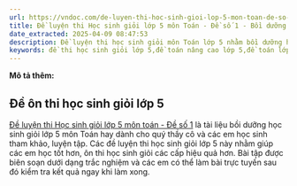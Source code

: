 ```yaml
---
url: https://vndoc.com/de-luyen-thi-hoc-sinh-gioi-lop-5-mon-toan-de-so-1-324854
title: Đề luyện thi Học sinh giỏi lớp 5 môn Toán - Đề số 1 - Bồi dưỡng học sinh giỏi lớp 5 môn Toán - VnDoc.com
date_extracted: 2025-04-09 08:47:53
description: Đề luyện thi học sinh giỏi môn Toán lớp 5 nhằm bồi dưỡng học sinh giỏi lớp 5. Mời thầy cô và các em cùng tham khảo.
keywords: đề thi học sinh giỏi lớp 5,đề toán nâng cao lớp 5,đề toán lớp 5 nâng cao,đề thi học sinh giỏi toán lớp 5,bộ đề luyện thi học sinh giỏi môn Toán lớp 5,tài liệu bồi dưỡng học sinh giỏi lớp 5,đề thi học sinh giỏi lớp 5 môn toán,bộ đề thi hsg toán lớp 5,đề thi tiểu học,bồi dưỡng học sinh giỏi lớp 5 môn toán,đề thi HSG lớp 5,toán lớp 5
---
```


**Mô tả thêm:**
## Đề ôn thi học sinh giỏi lớp 5
[Đề luyện thi Học sinh giỏi lớp 5 môn toán - Đề số 1](<https://vndoc.com/de-luyen-thi-hoc-sinh-gioi-lop-5-mon-toan-de-so-1-324854>) là tài liệu bồi dưỡng học sinh giỏi lớp 5 môn Toán hay dành cho quý thầy cô và các em học sinh tham khảo, luyện tập. Các đề luyện thi học sinh giỏi lớp 5 này nhằm giúp các em học tốt hơn, ôn thi học sinh giỏi các cấp hiệu quả hơn. Bài tập được biên soạn dưới dạng trắc nghiệm và các em có thể làm bài trực tuyến sau đó kiểm tra kết quả ngay khi làm xong.
